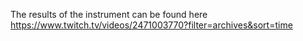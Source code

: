 The results of the instrument can be found here https://www.twitch.tv/videos/2471003770?filter=archives&sort=time
